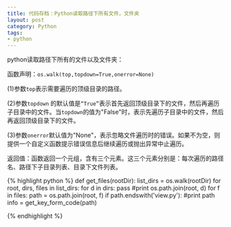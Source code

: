 ```yaml
---
title: 代码存档：Python读取路径下所有文件，文件夹
layout: post
category: Python
tags:
- python
---
```



python读取路径下所有的文件以及文件夹：

函数声明：`os.walk(top,topdown=True,onerror=None)`

(1)参数`top`表示需要遍历的顶级目录的路径。

(2)参数`topdown` 的默认值是`“True”`表示首先返回顶级目录下的文件，然后再遍历子目录中的文件。当`topdown`的值为"False"时，表示先遍历子目录中的文件，然后再返回顶级目录下的文件。

(3)参数`onerror`默认值为"None"，表示忽略文件遍历时的错误。如果不为空，则提供一个自定义函数提示错误信息后继续遍历或抛出异常中止遍历。

返回值：函数返回一个元组，含有三个元素。这三个元素分别是：每次遍历的路径名、路径下子目录列表、目录下文件列表。

{% highlight python %}
def get_files(rootDir):
    list_dirs = os.walk(rootDir)
    for root, dirs, files in list_dirs:
        for d in dirs:
            pass
            #print os.path.join(root, d)
        for f in files:
            path = os.path.join(root, f)
            if path.endswith('view.py'):
                #print path
                info = get_key_form_code(path)

{% endhighlight %}
